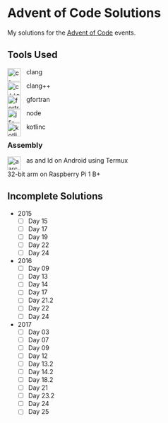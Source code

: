 # Advent of Code Solutions

My solutions for the [Advent of Code](https://adventofcode.com/) events.

## Tools Used
<div>
  <img align="left" width="30px" alt="c-logo" style="padding-right: 10px;" src="https://cdn.jsdelivr.net/gh/devicons/devicon@latest/icons/c/c-original.svg" />
  <p>clang</p>
</div>

<div>
  <img align="left" width="30px" alt="c++-logo" style="padding-right: 10px;" src="https://cdn.jsdelivr.net/gh/devicons/devicon@latest/icons/cplusplus/cplusplus-original.svg" />
  <p>clang++</p>
</div>

<div>
  <img align="left" width="30px" alt="fortran-logo" style="padding-right: 10px;" src="https://cdn.jsdelivr.net/gh/devicons/devicon@latest/icons/fortran/fortran-original.svg" />
  <p>gfortran</p>
</div>

<div>
  <img align="left" width="30px" alt="js-logo" style="padding-right: 10px;" src="https://cdn.jsdelivr.net/gh/devicons/devicon@latest/icons/javascript/javascript-original.svg" />
  <p>node</p>
</div>

<div>
  <img align="left" width="30px" alt="kotlin-logo" style="padding-right: 10px;" src="https://cdn.jsdelivr.net/gh/devicons/devicon@latest/icons/kotlin/kotlin-original.svg" />
  <p>kotlinc</p>
</div>

### Assembly
<div>
  <img align="left" width="30px" alt="aarch64-logo" style="padding-right: 10px;" src="https://cdn.jsdelivr.net/gh/devicons/devicon@latest/icons/aarch64/aarch64-original.svg" />
  <p>as and ld on Android using Termux</p>
  <p>32-bit arm on Raspberry Pi 1 B+</p>
</div>

## Incomplete Solutions
- 2015
  - [ ] Day 15
  - [ ] Day 17
  - [ ] Day 19
  - [ ] Day 22
  - [ ] Day 24

- 2016
  - [ ] Day 09
  - [ ] Day 13
  - [ ] Day 14
  - [ ] Day 17
  - [ ] Day 21.2
  - [ ] Day 22
  - [ ] Day 24

- 2017
  - [ ] Day 03
  - [ ] Day 07
  - [ ] Day 09
  - [ ] Day 12
  - [ ] Day 13.2
  - [ ] Day 14.2
  - [ ] Day 18.2
  - [ ] Day 21
  - [ ] Day 23.2
  - [ ] Day 24
  - [ ] Day 25